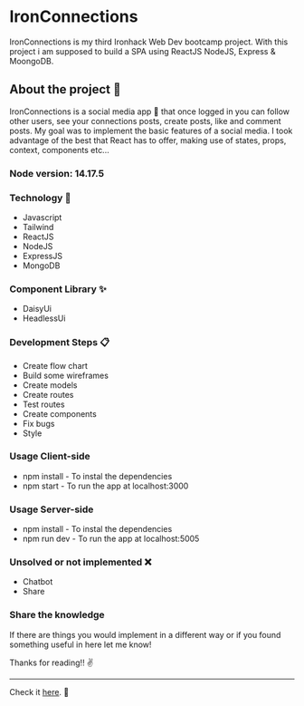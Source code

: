 # IronConnections

IronConnections is my third Ironhack Web Dev bootcamp project. With this project i am supposed to build a SPA using ReactJS NodeJS, Express & MoongoDB.

## About the project :crystal_ball:

IronConnections is a social media app :busts_in_silhouette: that once logged in you can follow other users, see your connections posts, create posts, like and comment posts.
My goal was to implement the basic features of a social media. I took advantage of the best that React has to offer, making use of states, props, context, components etc...

### Node version: 14.17.5

### Technology :wrench:

- Javascript
- Tailwind
- ReactJS
- NodeJS
- ExpressJS
- MongoDB

### Component Library :sparkles:

- DaisyUi
- HeadlessUi

### Development Steps :clipboard:

- Create flow chart
- Build some wireframes
- Create models
- Create routes
- Test routes
- Create components
- Fix bugs
- Style

### Usage Client-side

- npm install - To instal the dependencies
- npm start - To run the app at localhost:3000

### Usage Server-side

- npm install - To instal the dependencies
- npm run dev - To run the app at localhost:5005

### Unsolved or not implemented :x:

- Chatbot
- Share

### Share the knowledge

If there are things you would implement in a different way or if you found something useful in here let me know!

Thanks for reading!! :v:

---

Check it [here](https://ironconnections.netlify.app). :rocket:
